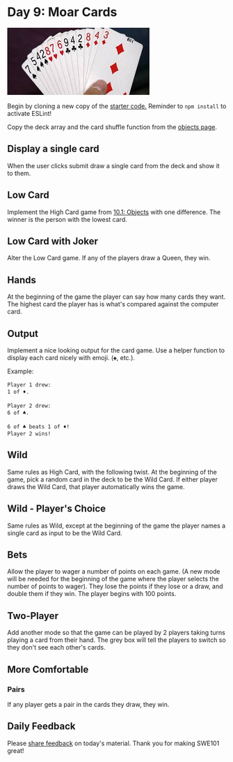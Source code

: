 # Day 9: Moar Cards

![](../.gitbook/assets/images-ccad.jpeg)

Begin by cloning a new copy of the [starter code.](https://github.com/rocketacademy/swe101-starter-code) Reminder to `npm install` to activate ESLint!

Copy the deck array and the card shuffle function from the [objects page](https://swe101.rocketacademy.co/10-javascript-objects/10-1-objects).

## Display a single card

When the user clicks submit draw a single card from the deck and show it to them.

## Low Card

Implement the High Card game from [10.1: Objects](../10-javascript-objects/10-1-objects.md#high-card) with one difference. The winner is the person with the lowest card.

## Low Card with Joker

Alter the Low Card game. If any of the players draw a Queen, they win.

## Hands

At the beginning of the game the player can say how many cards they want. The highest card the player has is what's compared against the computer card.  

## Output

Implement a nice looking output for the card game. Use a helper function to display each card nicely with emoji. \(♠️, etc.\).

Example:

```text
Player 1 drew:
1 of ♦️.

Player 2 drew:
6 of ♣️.

6 of ♣️ beats 1 of ♦!
Player 2 wins!
```

## **Wild**

Same rules as High Card, with the following twist. At the beginning of the game, pick a random card in the deck to be the Wild Card. If either player draws the Wild Card, that player automatically wins the game.

## Wild - Player's Choice

Same rules as Wild, except at the beginning of the game the player names a single card as input to be the Wild Card.

## **Bets**

Allow the player to wager a number of points on each game. \(A new mode will be needed for the beginning of the game where the player selects the number of points to wager\). They lose the points if they lose or a draw, and double them if they win. The player begins with 100 points.

## Two-Player

Add another mode so that the game can be played by 2 players taking turns playing a card from their hand. The grey box will tell the players to switch so they don't see each other's cards.

## More Comfortable

### Pairs

If any player gets a pair in the cards they draw, they win.

## Daily Feedback

Please [share feedback](https://forms.gle/NK3mez8er7pPo7tu5) on today's material. Thank you for making SWE101 great!

